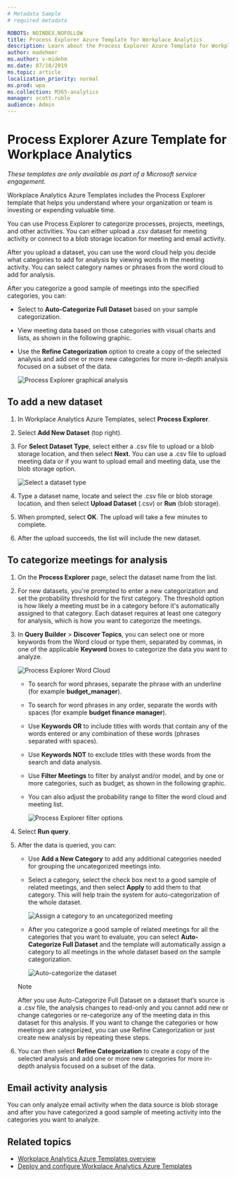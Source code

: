 ```yaml
---
# Metadata Sample
# required metadata

ROBOTS: NOINDEX,NOFOLLOW
title: Process Explorer Azure Template for Workplace Analytics 
description: Learn about the Process Explorer Azure Template for Workplace Analytics and how to use it
author: madehmer
ms.author: v-midehm
ms.date: 07/18/2019
ms.topic: article
localization_priority: normal 
ms.prod: wpa
ms.collection: M365-analytics
manager: scott.ruble
audience: Admin
---
```


# Process Explorer Azure Template for Workplace Analytics

_These templates are only available as part of a Microsoft service engagement._

Workplace Analytics Azure Templates includes the Process Explorer template that helps you understand where your organization or team is investing or expending valuable time.

You can use Process Explorer to categorize processes, projects, meetings, and other activities. You can either upload a .csv dataset for meeting activity or connect to a blob storage location for meeting and email activity.

After you upload a dataset, you can use the word cloud help you decide what categories to add for analysis by viewing words in the meeting activity. You can select category names or phrases from the word cloud to add for analysis.

After you categorize a good sample of meetings into the specified categories, you can:

* Select to **Auto-Categorize Full Dataset** based on your sample categorization.
* View meeting data based on those categories with visual charts and lists, as shown in the following graphic.
* Use the **Refine Categorization** option to create a copy of the selected analysis and add one or more new categories for more in-depth analysis focused on a subset of the data.

   ![Process Explorer graphical analysis](./images/pexp-refine.png)

## To add a new dataset

1. In Workplace Analytics Azure Templates, select **Process Explorer**.
2. Select **Add New Dataset** (top right).
3. For **Select Dataset Type**, select either a .csv file to upload or a blob storage location, and then select **Next**. You can use a .csv file to upload meeting data or if you want to upload email and meeting data, use the blob storage option.

   ![Select a dataset type](./images/process-explorer.png)

4. Type a dataset name, locate and select the .csv file or blob storage location, and then select **Upload Dataset** (.csv) or **Run** (blob storage).
5. When prompted, select **OK**. The upload will take a few minutes to complete.
6. After the upload succeeds, the list will include the new dataset.

## To categorize meetings for analysis

1. On the **Process Explorer** page, select the dataset name from the list.
2. For new datasets, you're prompted to enter a new categorization and set the probability threshold for the first category. The threshold option is how likely a meeting must be in a category before it's automatically assigned to that category. Each dataset requires at least one category for analysis, which is how you want to categorize the meetings.
3. In **Query Builder** > **Discover Topics**, you can select one or more keywords from the Word cloud or type them, separated by commas, in one of the applicable **Keyword** boxes to categorize the data you want to analyze.

     ![Process Explorer Word Cloud](./images/pexp-word-cloud.png)

   * To search for word phrases, separate the phrase with an underline (for example **budget_manager**).
   * To search for word phrases in any order, separate the words with spaces (for example **budget finance manager**).
   * Use **Keywords OR** to include titles with words that contain any of the words entered or any combination of these words (phrases separated with spaces).
   * Use **Keywords NOT** to exclude titles with these words from the search and data analysis.
   * Use **Filter Meetings** to filter by analyst and/or model, and by one or more categories, such as budget, as shown in the following graphic.
   * You can also adjust the probability range to filter the word cloud and meeting list.

     ![Process Explorer filter options](./images/pexp-filter-options.png)

4. Select **Run query**.
5. After the data is queried, you can:

   * Use **Add a New Category** to add any additional categories needed for grouping the uncategorized meetings into.
   * Select a category, select the check box next to a good sample of related meetings, and then select **Apply** to add them to that category. This will help train the system for auto-categorization of the whole dataset.

      ![Assign a category to an uncategorized meeting](./images/pexp-assign-category.png)

   * After you categorize a good sample of related meetings for all the categories that you want to evaluate, you can select **Auto-Categorize Full Dataset** and the template will automatically assign a category to all meetings in the whole dataset based on the sample categorization.

      ![Auto-categorize the dataset](./images/pexp-refine.png)

   > [!Note]
   > After you use Auto-Categorize Full Dataset on a dataset that’s source is a .csv file, the analysis changes to read-only and you cannot add new or change categories or re-categorize any of the meeting data in this dataset for this analysis. If you want to change the categories or how meetings are categorized, you can use Refine Categorization or just create new analysis by repeating these steps. 

6. You can then select **Refine Categorization** to create a copy of the selected analysis and add one or more new categories for more in-depth analysis focused on a subset of the data.

## Email activity analysis

You can only analyze email activity when the data source is blob storage and after you have categorized a good sample of meeting activity into the categories you want to analyze.

## Related topics

* [Workplace Analytics Azure Templates overview](./overview.md)
* [Deploy and configure Workplace Analytics Azure Templates](./deploy-configure.md)
